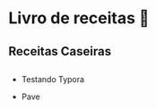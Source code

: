 # **Livro de receitas** :shallow_pan_of_food: 

## Receitas Caseiras

## 

- Testando Typora

- Pave

  